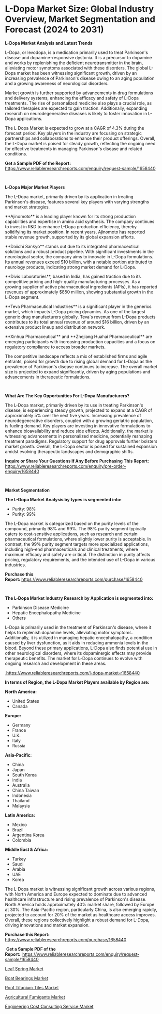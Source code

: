 <p><h1>L-Dopa Market Size: Global Industry Overview, Market Segmentation and Forecast (2024 to 2031)</h1></p><p><strong>L-Dopa Market Analysis and Latest Trends</strong></p>
<p><p>L-Dopa, or levodopa, is a medication primarily used to treat Parkinson's disease and dopamine-responsive dystonia. It is a precursor to dopamine and works by replenishing the deficient neurotransmitter in the brain, alleviating motor symptoms associated with these disorders. The global L-Dopa market has been witnessing significant growth, driven by an increasing prevalence of Parkinson's disease owing to an aging population and a growing awareness of neurological disorders.</p><p>Market growth is further supported by advancements in drug formulations and delivery systems, enhancing the efficacy and safety of L-Dopa treatments. The rise of personalized medicine also plays a crucial role, as tailored therapies are expected to gain traction. Additionally, expanding research on neurodegenerative diseases is likely to foster innovation in L-Dopa applications.</p><p>The L-Dopa Market is expected to grow at a CAGR of 4.3% during the forecast period. Key players in the industry are focusing on strategic partnerships and collaborations to enhance their product offerings. Overall, the L-Dopa market is poised for steady growth, reflecting the ongoing need for effective treatments in managing Parkinson's disease and related conditions.</p></p>
<p><strong>Get a Sample PDF of the Report:&nbsp;</strong> <a href="https://www.reliableresearchreports.com/enquiry/request-sample/1658440?utm_campaign=11&utm_medium=2&utm_source=Github&utm_content=ia&utm_term=09122024&utm_id=l-dopa">https://www.reliableresearchreports.com/enquiry/request-sample/1658440</a></p>
<p>&nbsp;</p>
<p><strong>L-Dopa Major Market Players</strong></p>
<p><p>The L-Dopa market, primarily driven by its application in treating Parkinson's disease, features several key players with varying strengths and market strategies. </p><p>**Ajinomoto** is a leading player known for its strong production capabilities and expertise in amino acid synthesis. The company continues to invest in R&D to enhance L-Dopa production efficiency, thereby solidifying its market position. In recent years, Ajinomoto has reported stable revenue growth, supported by its global expansion efforts.</p><p>**Daiichi Sankyo** stands out due to its integrated pharmaceutical solutions and a robust product pipeline. With significant investments in the neurological sector, the company aims to innovate in L-Dopa formulations. Its annual revenues exceed $10 billion, with a notable portion attributed to neurology products, indicating strong market demand for L-Dopa.</p><p>**Divis Laboratories**, based in India, has gained traction due to its competitive pricing and high-quality manufacturing processes. As a growing supplier of active pharmaceutical ingredients (APIs), it has reported revenues of approximately $850 million, showing substantial growth in the L-Dopa segment.</p><p>**Teva Pharmaceutical Industries** is a significant player in the generics market, which impacts L-Dopa pricing dynamics. As one of the largest generic drug manufacturers globally, Teva's revenue from L-Dopa products contributes to its total annual revenue of around $16 billion, driven by an extensive product lineup and distribution network.</p><p>**Xinhua Pharmaceutical** and **Zhejiang Huahai Pharmaceutical** are emerging participants with increasing production capacities and a focus on regulatory compliance to access broader markets. </p><p>The competitive landscape reflects a mix of established firms and agile entrants, poised for growth due to rising global demand for L-Dopa as the prevalence of Parkinson's disease continues to increase. The overall market size is projected to expand significantly, driven by aging populations and advancements in therapeutic formulations.</p></p>
<p>&nbsp;</p>
<p><strong>What Are The Key Opportunities For L-Dopa Manufacturers?</strong></p>
<p><p>The L-Dopa market, primarily driven by its use in treating Parkinson's disease, is experiencing steady growth, projected to expand at a CAGR of approximately 5% over the next five years. Increasing prevalence of neurodegenerative disorders, coupled with a growing geriatric population, is fueling demand. Key players are investing in innovative formulations to enhance bioavailability and reduce side effects. Additionally, the market is witnessing advancements in personalized medicine, potentially reshaping treatment paradigms. Regulatory support for drug approvals further bolsters market growth. Overall, the L-Dopa sector is poised for sustained expansion amidst evolving therapeutic landscapes and demographic shifts.</p></p>
<p><strong>Inquire or Share Your Questions If Any Before Purchasing This Report:</strong> <a href="https://www.reliableresearchreports.com/enquiry/pre-order-enquiry/1658440?utm_campaign=11&utm_medium=2&utm_source=Github&utm_content=ia&utm_term=09122024&utm_id=l-dopa">https://www.reliableresearchreports.com/enquiry/pre-order-enquiry/1658440</a></p>
<p>&nbsp;</p>
<p><strong>Market Segmentation</strong></p>
<p><strong>The L-Dopa Market Analysis by types is segmented into:</strong></p>
<p><ul><li>Purity: 98%</li><li>Purity: 99%</li></ul></p>
<p><p>The L-Dopa market is categorized based on the purity levels of the compound, primarily 98% and 99%. The 98% purity segment typically caters to cost-sensitive applications, such as research and certain pharmaceutical formulations, where slightly lower purity is acceptable. In contrast, the 99% purity segment targets more specialized applications, including high-end pharmaceuticals and clinical treatments, where maximum efficacy and safety are critical. The distinction in purity affects pricing, regulatory requirements, and the intended use of L-Dopa in various industries.</p></p>
<p><strong>Purchase this Report:&nbsp;</strong><a href="https://www.reliableresearchreports.com/purchase/1658440?utm_campaign=11&utm_medium=2&utm_source=Github&utm_content=ia&utm_term=09122024&utm_id=l-dopa">https://www.reliableresearchreports.com/purchase/1658440</a></p>
<p>&nbsp;</p>
<p><strong>The L-Dopa Market Industry Research by Application is segmented into:</strong></p>
<p><ul><li>Parkinson Disease Medicine</li><li>Hepatic Encephalopathy Medicine</li><li>Others</li></ul></p>
<p><p>L-Dopa is primarily used in the treatment of Parkinson's disease, where it helps to replenish dopamine levels, alleviating motor symptoms. Additionally, it is utilized in managing hepatic encephalopathy, a condition caused by liver dysfunction, as it aids in reducing ammonia levels in the blood. Beyond these primary applications, L-Dopa also finds potential use in other neurological disorders, where its dopaminergic effects may provide therapeutic benefits. The market for L-Dopa continues to evolve with ongoing research and development in these areas.</p></p>
<p><a href="https://www.reliableresearchreports.com/l-dopa-market-r1658440?utm_campaign=11&utm_medium=2&utm_source=Github&utm_content=ia&utm_term=09122024&utm_id=l-dopa">&nbsp;https://www.reliableresearchreports.com/l-dopa-market-r1658440</a></p>
<p><strong>In terms of Region, the L-Dopa Market Players available by Region are:</strong></p>
<p>
    <p> <strong> North America: </strong>
        <ul>
            <li>United States</li>
            <li>Canada</li>
        </ul>
        </p> 
    <p> <strong> Europe: </strong>
        <ul>
            <li>Germany</li>
            <li>France</li>
            <li>U.K.</li>
            <li>Italy</li>
            <li>Russia</li>
        </ul>
        </p> 
    <p> <strong> Asia-Pacific: </strong>
        <ul>
            <li>China</li>
            <li>Japan</li>
            <li>South Korea</li>
            <li>India</li>
            <li>Australia</li>
            <li>China Taiwan</li>
            <li>Indonesia</li>
            <li>Thailand</li>
            <li>Malaysia</li>
        </ul>
        </p> 
    <p> <strong> Latin America: </strong>
        <ul>
            <li>Mexico</li>
            <li>Brazil</li>
            <li>Argentina Korea</li>
            <li>Colombia</li>
        </ul>
        </p> 
    <p> <strong> Middle East & Africa: </strong>
        <ul>
            <li>Turkey</li>
            <li>Saudi</li>
            <li>Arabia</li>
            <li>UAE</li>
            <li>Korea</li>
        </ul>
    </p>
    </p>
<p><p>The L-Dopa market is witnessing significant growth across various regions, with North America and Europe expected to dominate due to advanced healthcare infrastructure and rising prevalence of Parkinson's disease. North America holds approximately 40% market share, followed by Europe at 30%. The Asia-Pacific region, particularly China, is also emerging rapidly, projected to account for 20% of the market as healthcare access improves. Overall, these regions collectively highlight a robust demand for L-Dopa, driving innovations and market expansion.</p></p>
<p><strong>Purchase this Report: </strong><a href="https://www.reliableresearchreports.com/purchase/1658440?utm_campaign=11&utm_medium=2&utm_source=Github&utm_content=ia&utm_term=09122024&utm_id=l-dopa">https://www.reliableresearchreports.com/purchase/1658440</a></p>
<p>&nbsp;<strong>Get a Sample PDF of the Report:&nbsp;&nbsp;</strong><a href="https://www.reliableresearchreports.com/enquiry/request-sample/1658440?utm_campaign=11&utm_medium=2&utm_source=Github&utm_content=ia&utm_term=09122024&utm_id=l-dopa">https://www.reliableresearchreports.com/enquiry/request-sample/1658440</a></p>
<p><strong></strong></p>
<p><p><a href="https://www.linkedin.com/pulse/leaf-spring-market-expected-see-rapid-expansion-coming-qy3le?utm_campaign=11&utm_medium=2&utm_source=Github&utm_content=ia&utm_term=09122024&utm_id=l-dopa">Leaf Spring Market</a></p><p><a href="https://www.linkedin.com/pulse/strategic-overview-boat-bearings-market-industry-tactics-ynabe?utm_campaign=11&utm_medium=2&utm_source=Github&utm_content=ia&utm_term=09122024&utm_id=l-dopa">Boat Bearings Market</a></p><p><a href="https://github.com/mahnoor2003/Market-Research-Report-List-6/blob/main/roof-titanium-tiles-market.md?utm_campaign=11&utm_medium=2&utm_source=Github&utm_content=ia&utm_term=09122024&utm_id=l-dopa">Roof Titanium Tiles Market</a></p><p><a href="https://www.linkedin.com/pulse/industry-strategies-opportunities-agricultural-fumigants-r9ege?utm_campaign=11&utm_medium=2&utm_source=Github&utm_content=ia&utm_term=09122024&utm_id=l-dopa">Agricultural Fumigants Market</a></p><p><a href="https://github.com/ygfu6u/Market-Research-Report-List-1/blob/main/engineering-cost-consulting-service-market.md?utm_campaign=11&utm_medium=2&utm_source=Github&utm_content=ia&utm_term=09122024&utm_id=l-dopa">Engineering Cost Consulting Service Market</a></p></p>